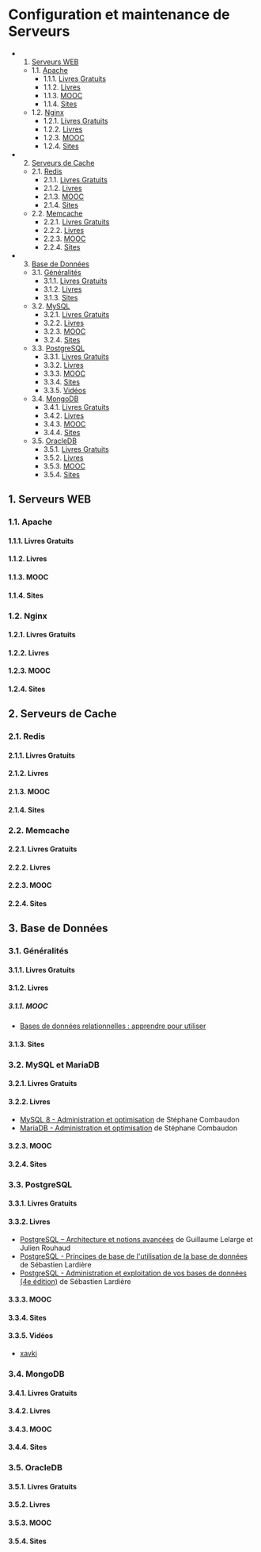 # Configuration et maintenance de Serveurs

<!-- vscode-markdown-toc -->
* 1. [Serveurs WEB](#ServeursWEB)
	* 1.1. [Apache](#Apache)
		* 1.1.1. [Livres Gratuits](#LivresGratuits)
		* 1.1.2. [Livres](#Livres)
		* 1.1.3. [MOOC](#MOOC)
		* 1.1.4. [Sites](#Sites)
	* 1.2. [Nginx](#Nginx)
		* 1.2.1. [Livres Gratuits](#LivresGratuits-1)
		* 1.2.2. [Livres](#Livres-1)
		* 1.2.3. [MOOC](#MOOC-1)
		* 1.2.4. [Sites](#Sites-1)
* 2. [Serveurs de Cache](#ServeursdeCache)
	* 2.1. [Redis](#Redis)
		* 2.1.1. [Livres Gratuits](#LivresGratuits-1)
		* 2.1.2. [Livres](#Livres-1)
		* 2.1.3. [MOOC](#MOOC-1)
		* 2.1.4. [Sites](#Sites-1)
	* 2.2. [Memcache](#Memcache)
		* 2.2.1. [Livres Gratuits](#LivresGratuits-1)
		* 2.2.2. [Livres](#Livres-1)
		* 2.2.3. [MOOC](#MOOC-1)
		* 2.2.4. [Sites](#Sites-1)
* 3. [Base de Données](#BasedeDonnes)
	* 3.1. [Généralités](#Gnralits)
		* 3.1.1. [Livres Gratuits](#LivresGratuits-1)
		* 3.1.2. [Livres](#Livres-1)
		* 3.1.3. [Sites](#Sites-1)
	* 3.2. [MySQL](#MySQL)
		* 3.2.1. [Livres Gratuits](#LivresGratuits-1)
		* 3.2.2. [Livres](#Livres-1)
		* 3.2.3. [MOOC](#MOOC-1)
		* 3.2.4. [Sites](#Sites-1)
	* 3.3. [PostgreSQL](#PostgreSQL)
		* 3.3.1. [Livres Gratuits](#LivresGratuits-1)
		* 3.3.2. [Livres](#Livres-1)
		* 3.3.3. [MOOC](#MOOC-1)
		* 3.3.4. [Sites](#Sites-1)
		* 3.3.5. [Vidéos](#Vidos)
	* 3.4. [MongoDB](#MongoDB)
		* 3.4.1. [Livres Gratuits](#LivresGratuits-1)
		* 3.4.2. [Livres](#Livres-1)
		* 3.4.3. [MOOC](#MOOC-1)
		* 3.4.4. [Sites](#Sites-1)
	* 3.5. [OracleDB](#OracleDB)
		* 3.5.1. [Livres Gratuits](#LivresGratuits-1)
		* 3.5.2. [Livres](#Livres-1)
		* 3.5.3. [MOOC](#MOOC-1)
		* 3.5.4. [Sites](#Sites-1)

<!-- vscode-markdown-toc-config
	numbering=true
	autoSave=true
	/vscode-markdown-toc-config -->
<!-- /vscode-markdown-toc -->
##  1. <a name='ServeursWEB'></a>Serveurs WEB

###  1.1. <a name='Apache'></a>Apache

####  1.1.1. <a name='LivresGratuits'></a>Livres Gratuits

####  1.1.2. <a name='Livres'></a>Livres

####  1.1.3. <a name='MOOC'></a>MOOC

####  1.1.4. <a name='Sites'></a>Sites

###  1.2. <a name='Nginx'></a>Nginx

####  1.2.1. <a name='LivresGratuits-1'></a>Livres Gratuits

####  1.2.2. <a name='Livres-1'></a>Livres

####  1.2.3. <a name='MOOC-1'></a>MOOC

####  1.2.4. <a name='Sites-1'></a>Sites

##  2. <a name='ServeursdeCache'></a>Serveurs de Cache

###  2.1. <a name='Redis'></a>Redis

####  2.1.1. <a name='LivresGratuits-1'></a>Livres Gratuits

####  2.1.2. <a name='Livres-1'></a>Livres

####  2.1.3. <a name='MOOC-1'></a>MOOC

####  2.1.4. <a name='Sites-1'></a>Sites

###  2.2. <a name='Memcache'></a>Memcache

####  2.2.1. <a name='LivresGratuits-1'></a>Livres Gratuits

####  2.2.2. <a name='Livres-1'></a>Livres

####  2.2.3. <a name='MOOC-1'></a>MOOC

####  2.2.4. <a name='Sites-1'></a>Sites

##  3. <a name='BasedeDonnes'></a>Base de Données

###  3.1. <a name='Gnralits'></a>Généralités

####  3.1.1. <a name='LivresGratuits-1'></a>Livres Gratuits

####  3.1.2. <a name='Livres-1'></a>Livres

#####  3.1.1. <a name='MOOC'></a>MOOC

* [Bases de données relationnelles : apprendre pour utiliser](https://www.fun-mooc.fr/fr/cours/bases-de-donnees-relationnelles-apprendre-pour-utiliser/)

####  3.1.3. <a name='Sites-1'></a>Sites

###  3.2. <a name='MySQL'></a>MySQL et MariaDB

####  3.2.1. <a name='LivresGratuits-1'></a>Livres Gratuits

####  3.2.2. <a name='Livres-1'></a>Livres

* [MySQL 8 - Administration et optimisation](https://amzn.to/3EnxN0U) de Stéphane Combaudon
* [MariaDB - Administration et optimisation](https://amzn.to/3McK5uW) de Stéphane Combaudon

####  3.2.3. <a name='MOOC-1'></a>MOOC

####  3.2.4. <a name='Sites-1'></a>Sites

###  3.3. <a name='PostgreSQL'></a>PostgreSQL

####  3.3.1. <a name='LivresGratuits-1'></a>Livres Gratuits

####  3.3.2. <a name='Livres-1'></a>Livres

* [PostgreSQL – Architecture et notions avancées](https://amzn.to/3fE1YGL) de Guillaume Lelarge et Julien Rouhaud
* [PostgreSQL - Principes de base de l'utilisation de la base de données](https://amzn.to/3ecuUFt) de Sébastien Lardière
* [PostgreSQL - Administration et exploitation de vos bases de données (4e
  édition)](https://amzn.to/3ynGhBA) de Sébastien Lardière

####  3.3.3. <a name='MOOC-1'></a>MOOC

####  3.3.4. <a name='Sites-1'></a>Sites

####  3.3.5. <a name='Vidos'></a>Vidéos

* [xavki](https://www.youtube.com/playlist?list=PLn6POgpklwWonHjoGXXSIXJWYzPSy2FeJ)

###  3.4. <a name='MongoDB'></a>MongoDB

####  3.4.1. <a name='LivresGratuits-1'></a>Livres Gratuits

####  3.4.2. <a name='Livres-1'></a>Livres

####  3.4.3. <a name='MOOC-1'></a>MOOC

####  3.4.4. <a name='Sites-1'></a>Sites

###  3.5. <a name='OracleDB'></a>OracleDB

####  3.5.1. <a name='LivresGratuits-1'></a>Livres Gratuits

####  3.5.2. <a name='Livres-1'></a>Livres

####  3.5.3. <a name='MOOC-1'></a>MOOC

####  3.5.4. <a name='Sites-1'></a>Sites
